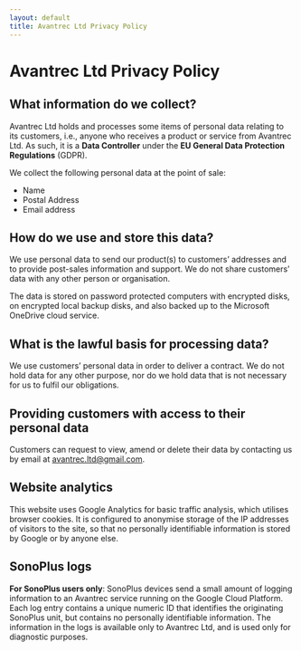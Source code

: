 ```yaml
---
layout: default
title: Avantrec Ltd Privacy Policy
---
```

# Avantrec Ltd Privacy Policy

## What information do we collect?

Avantrec Ltd holds and processes some items of personal data relating to its customers, i.e., anyone who receives a product or service from Avantrec Ltd. As such, it is a **Data Controller** under the **EU General Data Protection Regulations** (GDPR).

We collect the following personal data at the point of sale:

- Name
- Postal Address
- Email address

## How do we use and store this data?

We use personal data to send our product(s) to customers’ addresses and to provide post-sales information and support. We do not share customers’ data with any other person or organisation.

The data is stored on password protected computers with encrypted disks, on encrypted local backup disks, and also backed up to the Microsoft OneDrive cloud service.

## What is the lawful basis for processing data?

We use customers’ personal data in order to deliver a contract. We do not hold data for any other purpose, nor do we hold data that is not necessary for us to fulfil our obligations.

## Providing customers with access to their personal data

Customers can request to view, amend or delete their data by contacting us by email at <a href="mailto:avantrec.ltd@gmail.com">avantrec.ltd@gmail.com</a>.

## Website analytics

This website uses Google Analytics for basic traffic analysis, which utilises browser cookies. It is configured to anonymise storage of the IP addresses of visitors to the site, so that no personally identifiable information is stored by Google or by anyone else.

## SonoPlus logs

**For SonoPlus users only**: SonoPlus devices send a small amount of logging information to an Avantrec service running on the Google Cloud Platform. Each log entry contains a unique numeric ID that identifies the originating SonoPlus unit, but contains no personally identifiable information. The information in the logs is available only to Avantrec Ltd, and is used only for diagnostic purposes.